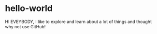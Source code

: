# hello-world

HI EVEYBODY, I like to explore and learn about a lot of things and thought why not use GitHub!
